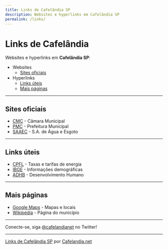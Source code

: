 ```yaml
---
title: Links de Cafelândia SP
description: Websites e hyperlinks em Cafelândia SP
permalink: /links/
---
```


# Links de Cafelândia
Websites e hyperlinks em __Cafelândia SP__:

- Websites
  - [Sites oficiais](#sites-oficiais)
- Hyperlinks
  - [Links úteis](#links-%C3%BAteis)
  - [Mais páginas](#mais-p%C3%A1ginas)

---

## Sites oficiais

-   [CMC](http://www.camaracafelandia.sp.gov.br/) - Câmara Municipal
-   [PMC](http://www.cafelandia.sp.gov.br/) - Prefeitura Municipal
-   [SAAEC](http://www.saaec.sp.gov.br/) - S.A. de Água e Esgoto

---

## Links úteis

- [CPFL](https://servicosonline.cpfl.com.br/agencia-webapp/#/taxas-tarifas?codMunicipio=3508801) - Taxas e tarifas de energia
- [IBGE](https://cidades.ibge.gov.br/brasil/sp/cafelandia) - Informações demográficas
- [ADHB](http://atlasbrasil.org.br/2013/pt/perfil_m/cafel%C3%A2ndia_sp) - Desenvolvimento Humano

---

## Mais páginas

- [Google Maps](https://www.google.com.br/maps/place/Cafel%C3%A2ndia,+SP,+16500-000/@-21.8063868,-49.6278754,14z/data=!3m1!4b1!4m5!3m4!1s0x94be467589002709:0x54c03e662abc324e!8m2!3d-21.8031143!4d-49.6099581) - Mapas e locais
- [Wikipédia](https://pt.wikipedia.org/wiki/Cafel%C3%A2ndia_(S%C3%A3o_Paulo)) - Página do município

---

Conecte-se, siga <a rel="noopener" target="_blank" href="https://twitter.com/cafelandianet">@cafelandianet</a> no Twitter!

---

[Links de Cafelândia SP](https://www.cafelandia.net/links/) por [Cafelandia.net](https://www.cafelandia.net/)

